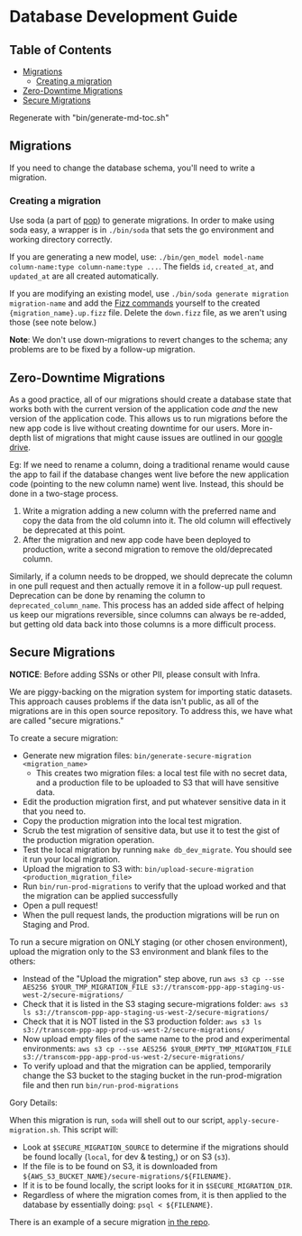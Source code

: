 # Database Development Guide

## Table of Contents

<!-- Table of Contents auto-generated with `bin/generate-md-toc.sh` -->

<!-- toc -->

* [Migrations](#migrations)
  * [Creating a migration](#creating-a-migration)
* [Zero-Downtime Migrations](#zero-downtime-migrations)
* [Secure Migrations](#secure-migrations)

Regenerate with "bin/generate-md-toc.sh"

<!-- tocstop -->

## Migrations

If you need to change the database schema, you'll need to write a migration.

### Creating a migration

Use soda (a part of [pop](https://github.com/gobuffalo/pop/)) to generate migrations. In order to make using soda easy, a wrapper is in `./bin/soda` that sets the go environment and working directory correctly.

If you are generating a new model, use: `./bin/gen_model model-name column-name:type column-name:type ...`. The fields `id`, `created_at`, and `updated_at` are all created automatically.

If you are modifying an existing model, use `./bin/soda generate migration migration-name` and add the [Fizz commands](https://github.com/gobuffalo/fizz) yourself to the created `{migration_name}.up.fizz` file. Delete the `down.fizz` file, as we aren't using those (see note below.)

**Note**: We don't use down-migrations to revert changes to the schema; any problems are to be fixed by a follow-up migration.

## Zero-Downtime Migrations

As a good practice, all of our migrations should create a database state that works both with the current version of the application code _and_ the new version of the application code. This allows us to run migrations before the new app code is live without creating downtime for our users. More in-depth list of migrations that might cause issues are outlined in our [google drive](https://docs.google.com/document/d/1ht57qz1ut--fqTQdLKbCqbZO_f_S0UoVSIyO6Bg-wJw).

Eg: If we need to rename a column, doing a traditional rename would cause the app to fail if the database changes went live before the new application code (pointing to the new column name) went live. Instead, this should be done in a two-stage process.

1. Write a migration adding a new column with the preferred name and copy the data from the old column into it. The old column will effectively be deprecated at this point.
2. After the migration and new app code have been deployed to production, write a second migration to remove the old/deprecated column.

Similarly, if a column needs to be dropped, we should deprecate the column in one pull request and then actually remove it in a follow-up pull request. Deprecation can be done by renaming the column to `deprecated_column_name`. This process has an added side affect of helping us keep our migrations reversible, since columns can always be re-added, but getting old data back into those columns is a more difficult process.

## Secure Migrations

**NOTICE**: Before adding SSNs or other PII, please consult with Infra.

We are piggy-backing on the migration system for importing static datasets. This approach causes problems if the data isn't public, as all of the migrations are in this open source repository. To address this, we have what are called "secure migrations."

To create a secure migration:

* Generate new migration files: `bin/generate-secure-migration <migration_name>`
  * This creates two migration files: a local test file with no secret data, and a production file to be uploaded to S3 that will have sensitive data.
* Edit the production migration first, and put whatever sensitive data in it that you need to.
* Copy the production migration into the local test migration.
* Scrub the test migration of sensitive data, but use it to test the gist of the production migration operation.
* Test the local migration by running `make db_dev_migrate`. You should see it run your local migration.
* Upload the migration to S3 with: `bin/upload-secure-migration <production_migration_file>`
* Run `bin/run-prod-migrations` to verify that the upload worked and that the migration can be applied successfully
* Open a pull request!
* When the pull request lands, the production migrations will be run on Staging and Prod.

To run a secure migration on ONLY staging (or other chosen environment), upload the migration only to the S3 environment and blank files to the others:

* Instead of the "Upload the migration" step above, run `aws s3 cp --sse AES256 $YOUR_TMP_MIGRATION_FILE s3://transcom-ppp-app-staging-us-west-2/secure-migrations/`
* Check that it is listed in the S3 staging secure-migrations folder: `aws s3 ls s3://transcom-ppp-app-staging-us-west-2/secure-migrations/`
* Check that it is NOT listed in the S3 production folder: `aws s3 ls s3://transcom-ppp-app-prod-us-west-2/secure-migrations/`
* Now upload empty files of the same name to the prod and experimental environments: `aws s3 cp --sse AES256 $YOUR_EMPTY_TMP_MIGRATION_FILE s3://transcom-ppp-app-prod-us-west-2/secure-migrations/`
* To verify upload and that the migration can be applied, temporarily change the S3 bucket to the staging bucket in the run-prod-migration file and then run `bin/run-prod-migrations`

Gory Details:

When this migration is run, `soda` will shell out to our script, `apply-secure-migration.sh`. This script will:

* Look at `$SECURE_MIGRATION_SOURCE` to determine if the migrations should be found locally (`local`, for dev & testing,) or on S3 (`s3`).
* If the file is to be found on S3, it is downloaded from `${AWS_S3_BUCKET_NAME}/secure-migrations/${FILENAME}`.
* If it is to be found locally, the script looks for it in `$SECURE_MIGRATION_DIR`.
* Regardless of where the migration comes from, it is then applied to the database by essentially doing: `psql < ${FILENAME}`.

There is an example of a secure migration [in the repo](https://github.com/transcom/mymove/blob/master/migrations/20180424010930_test_secure_migrations.up.fizz).
